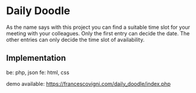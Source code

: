 # Daily Doodle
As the name says with this project you can find a suitable time slot for your meeting with your colleagues.
Only the first entry can decide the date.
The other entries can only decide the time slot of availability.

## Implementation
be: php, json
fe: html, css

demo available:
https://francescovigni.com/daily_doodle/index.php
